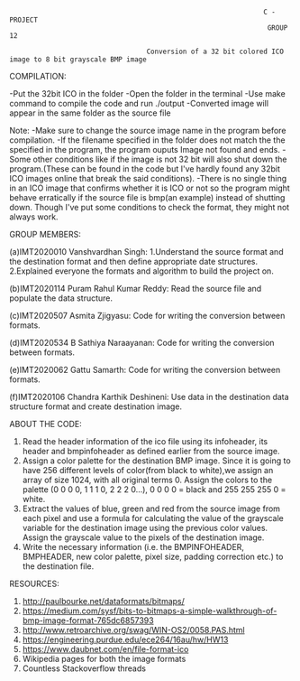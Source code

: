                                                                    C - PROJECT
                                                                    GROUP 12

                                      Conversion of a 32 bit colored ICO image to 8 bit grayscale BMP image


COMPILATION:

-Put the 32bit ICO in the folder
-Open the folder in the terminal
-Use make command to compile the code and run ./output
-Converted image will appear in the same folder as the source file

Note:
-Make sure to change the source image name in the program before compilation.
-If the filename specified in the folder does not match the the specified in the program, the program ouputs Image not found and ends.
-Some other conditions like if the image is not 32 bit will also shut down the program.(These can be found in the code but I've hardly found any
 32bit ICO images online that break the said conditions).
-There is no single thing in an ICO image that confirms whether it is ICO or not so the program might behave erratically if the source file is bmp(an example)
 instead of shutting down. Though I've put some conditions to check the format, they might not always work.


GROUP MEMBERS:

(a)IMT2020010 Vanshvardhan Singh: 1.Understand the source format and the destination format and then define appropriate date structures.
                                  2.Explained everyone the formats and algorithm to build the project on.

(b)IMT2020114 Puram Rahul Kumar Reddy: Read the source file and populate the data structure.

(c)IMT2020507 Asmita Zjigyasu: Code for writing the conversion between formats.

(d)IMT2020534 B Sathiya Naraayanan: Code for writing the conversion between formats.

(e)IMT2020062 Gattu Samarth: Code for writing the conversion between formats.

(f)IMT2020106 Chandra Karthik Deshineni: Use data in the destination data structure format and create destination image.


ABOUT THE CODE:

1. Read the header information of the ico file using its infoheader, its header and bmpinfoheader as defined earlier from the source image. 
2. Assign a color palette for the destination BMP image. Since it is going to have 256 different levels of color(from black to white),we assign 
   an array of size 1024, with all original terms 0. Assign the colors to the palette (0 0 0 0, 1 1 1 0, 2 2 2 0...), 0 0 0 0 = black and
   255 255 255 0 = white. 
3. Extract the values of blue, green and red from the source image from each pixel and use a formula for calculating the value of the 
   grayscale variable for the destination image using the previous color values. Assign the grayscale value to the pixels of the destination image.
4. Write the necessary information (i.e. the BMPINFOHEADER, BMPHEADER, new color palette, pixel size, padding correction etc.) to the
   destination file.

RESOURCES:

1. http://paulbourke.net/dataformats/bitmaps/
2. https://medium.com/sysf/bits-to-bitmaps-a-simple-walkthrough-of-bmp-image-format-765dc6857393
3. http://www.retroarchive.org/swag/WIN-OS2/0058.PAS.html
4. https://engineering.purdue.edu/ece264/16au/hw/HW13
5. https://www.daubnet.com/en/file-format-ico
6. Wikipedia pages for both the image formats
7. Countless Stackoverflow threads
